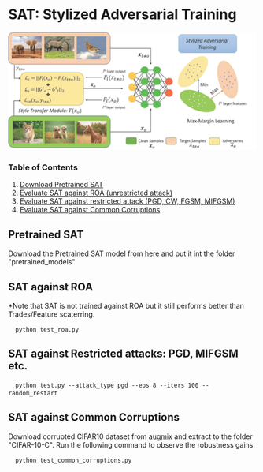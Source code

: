 # SAT: Stylized Adversarial Training

![Learning Algo](/assests/method_fig.jpg)


### Table of Contents  
1) [Download Pretrained SAT](#Download-Pretrained-SAT)
1) [Evaluate SAT against ROA (unrestricted attack)](#Evaluate-SAT-against-ROA)
2) [Evaluate SAT against restricted attack (PGD, CW, FGSM, MIFGSM)](#Evaluate-SAT-against-restricted-attack ) 
3) [Evaluate SAT against Common Corruptions](#Evaluate-SAT-against-Common-Corruptions)


## Pretrained SAT

Download the Pretrained SAT model from [here](https://drive.google.com/file/d/1wbCaKW0S8aK0BC0knpnxE_A9YfYQFW91/view?usp=sharing) and put it int the folder "pretrained_models"

## SAT against ROA

*Note that SAT is not trained against ROA but it still performs better than Trades/Feature scaterring.

```
  python test_roa.py 
```


## SAT against Restricted attacks: PGD, MIFGSM etc.
```
  python test.py --attack_type pgd --eps 8 --iters 100 --random_restart
```

## SAT against Common Corruptions
Download corrupted CIFAR10 dataset from [augmix](https://github.com/google-research/augmix) and extract to the folder "CIFAR-10-C". Run the following command to observe the robustness gains.

```
  python test_common_corruptions.py 
```

